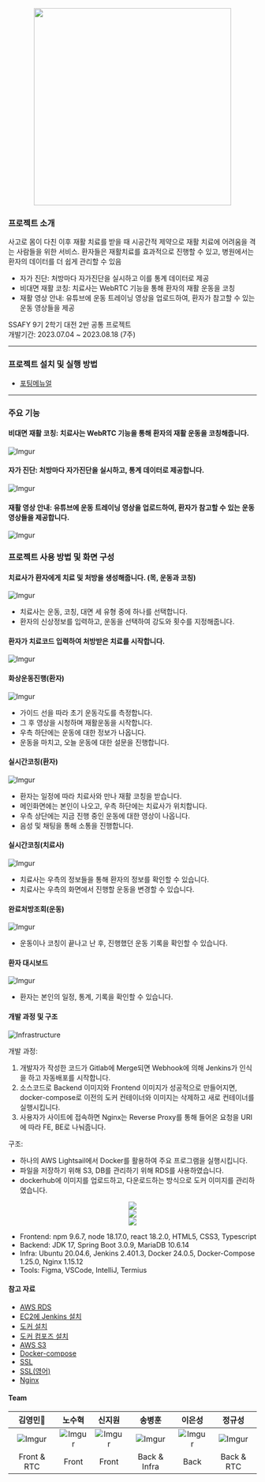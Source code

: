 <div style="text-align:center">
    <img src="https://i.imgur.com/6ghmdYN.png" width="400px" />
</div>

<!-- #### Deploy Address
> [www.join-it.site](https://www.join-it.site) -->

### 프로젝트 소개

사고로 몸이 다친 이후 재활 치료를 받을 때 시공간적 제약으로 재활 치료에 어려움을 격는 사람들을 위한 서비스.
환자들은 재활치료를 효과적으로 진행할 수 있고, 병원에서는 환자의 데이터를 더 쉽게 관리할 수 있음
- 자가 진단: 처방마다 자가진단을 실시하고 이를 통계 데이터로 제공
- 비대면 재활 코칭: 치료사는 WebRTC 기능을 통해 환자의 재활 운동을 코칭
- 재활 영상 안내: 유튜브에 운동 트레이닝 영상을 업로드하여, 환자가 참고할 수 있는 운동 영상들을 제공

SSAFY 9기 2학기 대전 2반 공통 프로젝트   
개발기간: 2023.07.04 ~ 2023.08.18 (7주)

---

### 프로젝트 설치 및 실행 방법

- [포팅메뉴얼](Exec/porting_manual.md)

---

### 주요 기능

#### 비대면 재활 코칭: 치료사는 WebRTC 기능을 통해 환자의 재활 운동을 코칭해줍니다.   
![Imgur](https://i.imgur.com/9gz1I6z.png)

#### 자가 진단: 처방마다 자가진단을 실시하고, 통계 데이터로 제공합니다.   
![Imgur](https://i.imgur.com/XGw4PXs.png)

#### 재활 영상 안내: 유튜브에 운동 트레이닝 영상을 업로드하여, 환자가 참고할 수 있는 운동 영상들을 제공합니다.   
![Imgur](https://i.imgur.com/Lx1Jl88.png)


### 프로젝트 사용 방법 및 화면 구성

#### 치료사가 환자에게 치료 및 처방을 생성해줍니다. (목, 운동과 코칭)   
![Imgur](https://i.imgur.com/q2uqG0t.gif)   
- 치료사는 운동, 코칭, 대면 세 유형 중에 하나를 선택합니다.
- 환자의 신상정보를 입력하고, 운동을 선택하여 강도와 횟수를 지정해줍니다.

#### 환자가 치료코드 입력하여 처방받은 치료를 시작합니다.   
![Imgur](https://i.imgur.com/pfUHGFm.gif)   

#### 화상운동진행(환자)   
![Imgur](https://i.imgur.com/RCEAHi8.gif)
- 가이드 선을 따라 초기 운동각도를 측정합니다.
- 그 후 영상을 시청하며 재활운동을 시작합니다.
- 우측 하단에는 운동에 대한 정보가 나옵니다.
- 운동을 마치고, 오늘 운동에 대한 설문을 진행합니다.

#### 실시간코칭(환자)   
![Imgur](https://i.imgur.com/2sCL7w4.gif)   
- 환자는 일정에 따라 치료사와 만나 재활 코칭을 받습니다.
- 메인화면에는 본인이 나오고, 우측 하단에는 치료사가 위치합니다.
- 우측 상단에는 지금 진행 중인 운동에 대한 영상이 나옵니다.
- 음성 및 채팅을 통해 소통을 진행합니다.

#### 실시간코칭(치료사)
![Imgur](https://i.imgur.com/1mlOWNy.gif)   
- 치료사는 우측의 정보들을 통해 환자의 정보를 확인할 수 있습니다.
- 치료사는 우측의 화면에서 진행할 운동을 변경할 수 있습니다.

#### 완료처방조회(운동)   
![Imgur](https://i.imgur.com/jVi6K10.gif)   
- 운동이나 코칭이 끝나고 난 후, 진행했던 운동 기록을 확인할 수 있습니다.

#### 환자 대시보드   
![Imgur](https://i.imgur.com/kvnoVaA.gif)   
- 환자는 본인의 일정, 통계, 기록을 확인할 수 있습니다.


#### 개발 과정 및 구조

![Infrastructure](https://i.imgur.com/uh4vH1D.png)

개발 과정:
1. 개발자가 작성한 코드가 Gitlab에 Merge되면 Webhook에 의해 Jenkins가 인식을 하고 자동배포를 시작합니다.
2. 소스코드로 Backend 이미지와 Frontend 이미지가 성공적으로 만들어지면, docker-compose로 이전의 도커 컨테이너와 이미지는 삭제하고 새로 컨테이너를 실행시킵니다.
3. 사용자가 사이트에 접속하면 Nginx는 Reverse Proxy를 통해 들어온 요청을 URI에 따라 FE, BE로 나눠줍니다.

구조:
- 하나의 AWS Lightsail에서 Docker를 활용하여 주요 프로그램을 실행시킵니다.
- 파일을 저장하기 위해 S3, DB를 관리하기 위해 RDS를 사용하였습니다.
- dockerhub에 이미지를 업로드하고, 다운로드하는 방식으로 도커 이미지를 관리하였습니다.


<p style="text-align:center">
  <a href="https://skillicons.dev">
    <img src="https://skillicons.dev/icons?i=html,css,js,ts,react,figma" /><br>
    <img src="https://skillicons.dev/icons?i=java,spring,gradle,idea,mysql,aws" /><br>
    <img src="https://skillicons.dev/icons?i=gitlab,jenkins,linux,docker,nginx,vim" /><br>
  </a>
</p>

- Frontend: npm 9.6.7, node 18.17.0, react 18.2.0, HTML5, CSS3, Typescript
- Backend: JDK 17, Spring Boot 3.0.9, MariaDB 10.6.14
- Infra: Ubuntu 20.04.6, Jenkins 2.401.3, Docker 24.0.5, Docker-Compose 1.25.0, Nginx 1.15.12
- Tools: Figma, VSCode, IntelliJ, Termius

#### 참고 자료

- [AWS RDS](https://velog.io/@nefertiri/AWS-RDS%EB%A1%9C-%EB%8D%B0%EC%9D%B4%ED%84%B0%EB%B2%A0%EC%9D%B4%EC%8A%A4-%EB%A7%8C%EB%93%A4%EA%B8%B0)
- [EC2에 Jenkins 설치](https://doing7.tistory.com/118)
- [도커 설치](https://erinh.tistory.com/entry/CICD-Spring-Jenkins-Nginx-EC2-Docker%EB%A1%9C-%EB%AC%B4%EC%A4%91%EB%8B%A8-%EB%B0%B0%ED%8F%AC-%EA%B5%AC%ED%98%84-1-EC2-%EC%84%9C%EB%B2%84-%EA%B8%B0%EB%B3%B8-%EC%84%A4%EC%A0%95-%EB%8F%84%EC%BB%A4-%EC%A0%A0%ED%82%A8%EC%8A%A4-Nginx-JDK-MySQL-Redis-%EC%84%A4%EC%B9%98)
- [도커 컴포즈 설치](https://soyoung-new-challenge.tistory.com/73#google_vignette)
- [AWS S3](https://devlog-wjdrbs96.tistory.com/323)
- [Docker-compose](https://velog.io/@oneook/Docker%EB%A1%9C-React-%EA%B0%9C%EB%B0%9C-%EB%B0%8F-%EB%B0%B0%ED%8F%AC%ED%95%98%EA%B8%B0)
- [SSL](https://velog.io/@zero-black/Docker-compose-certbot-nginx-%EB%A1%9C-SSL-%EC%9D%B8%EC%A6%9D%EC%84%9C-%EB%B0%9C%EA%B8%89%ED%95%98%EA%B8%B0)
- [SSL(영어)](https://pentacent.medium.com/nginx-and-lets-encrypt-with-docker-in-less-than-5-minutes-b4b8a60d3a71)
- [Nginx](https://velog.io/@shin6949/Nginx-Reverse-Proxy-%EA%B5%AC%EC%84%B1%ED%95%98%EA%B8%B0-feat.-Docker)


#### Team

|김영민👑|노수혁|신지원|송병훈|이은성|정규성|
|:---:|:---:|:---:|:---:|:---:|:---:|
|![Imgur](https://i.imgur.com/QCIniI5.png)|![Imgur](https://i.imgur.com/j4TTBz7.png)|![Imgur](https://i.imgur.com/o38ciBD.png)|![Imgur](https://i.imgur.com/ixdlIIc.png)|![Imgur](https://i.imgur.com/edfmHsy.png)|![Imgur](https://i.imgur.com/v3N8Oq3.png)|
|Front & RTC|Front|Front|Back & Infra|Back|Back & RTC|
